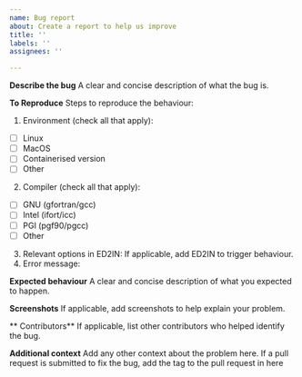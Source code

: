 ```yaml
---
name: Bug report
about: Create a report to help us improve
title: ''
labels: ''
assignees: ''

---
```


**Describe the bug**
A clear and concise description of what the bug is.

**To Reproduce**
Steps to reproduce the behaviour:
1. Environment (check all that apply):
  - [ ] Linux
  - [ ] MacOS
  - [ ] Containerised version
  - [ ] Other
2. Compiler (check all that apply):
  - [ ] GNU (gfortran/gcc)
  - [ ] Intel (ifort/icc)
  - [ ] PGI (pgf90/pgcc)
  - [ ] Other
3. Relevant options in ED2IN:
If applicable, add ED2IN to trigger behaviour.
4. Error message:

**Expected behaviour**
A clear and concise description of what you expected to happen.

**Screenshots**
If applicable, add screenshots to help explain your problem.

** Contributors**
If applicable, list other contributors who helped identify the bug.

**Additional context**
Add any other context about the problem here. If a pull request is submitted to fix the bug, add the tag to the pull request in here
